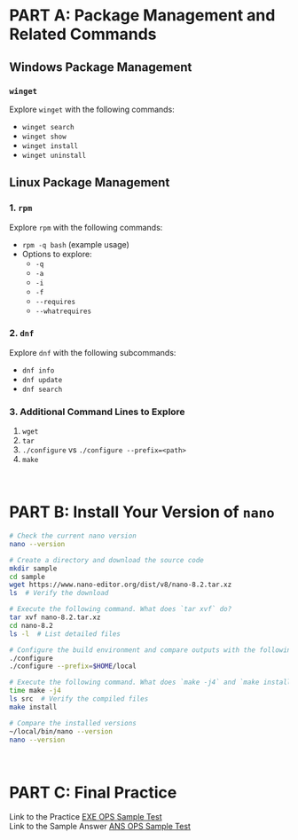 
# PART A: Package Management and Related Commands

## Windows Package Management

### `winget`
Explore `winget` with the following commands:
- `winget search`
- `winget show`
- `winget install`
- `winget uninstall`

## Linux Package Management

### 1. `rpm`
Explore `rpm` with the following commands:
- `rpm -q bash` (example usage)
- Options to explore:
  - `-q`
  - `-a`
  - `-i`
  - `-f`
  - `--requires`
  - `--whatrequires`

### 2. `dnf`
Explore `dnf` with the following subcommands:
- `dnf info`
- `dnf update`
- `dnf search`


### 3. Additional Command Lines to Explore
1. `wget`
2. `tar`
3. `./configure` vs `./configure --prefix=<path>`
4. `make`
<br>

# PART B: Install Your Version of `nano`
```bash
# Check the current nano version
nano --version

# Create a directory and download the source code
mkdir sample
cd sample
wget https://www.nano-editor.org/dist/v8/nano-8.2.tar.xz
ls  # Verify the download

# Execute the following command. What does `tar xvf` do? 
tar xvf nano-8.2.tar.xz 
cd nano-8.2
ls -l  # List detailed files

# Configure the build environment and compare outputs with the following commands 
./configure
./configure --prefix=$HOME/local

# Execute the following command. What does `make -j4` and `make install` do? 
time make -j4
ls src  # Verify the compiled files
make install 

# Compare the installed versions
~/local/bin/nano --version
nano --version
```
<br>

# PART C: Final Practice

Link to the Practice         [EXE OPS Sample Test](https://github.com/n106ky/SLG-OPS102/blob/main/Week%2014%20-%20Software%20Management%20and%20Final%20Practice/Final%20Practice/EXE_OPS_Sample_Test.docx)  
Link to the Sample Answer    [ANS OPS Sample Test](https://github.com/n106ky/SLG-OPS102/blob/main/Week%2014%20-%20Software%20Management%20and%20Final%20Practice/Final%20Practice/ANS_OPS_Sample_Test.docx)


